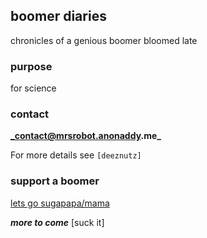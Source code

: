 ## boomer diaries

chronicles of a genious boomer bloomed late

### purpose

for science

### contact
**_contact@mrsrobot.anonaddy.me_**

For more details see ```[deeznutz]```

### support a boomer

[lets go sugapapa/mama](https://venmo.com/u/imhufa)

**_more to come_** [suck it]

